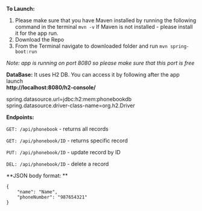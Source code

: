 **To Launch:**
1. Please make sure that you have Maven installed by running the following command in the terminal
   `mvn -v`
   If Maven is not installed - please install it for the app run.
2. Download the Repo
3. From the Terminal navigate to downloaded folder and run
   `mvn spring-boot:run`

_Note: app is running on port 8080 so please make sure that this port is free_

**DataBase:**
It uses H2 DB. You can access it by following after the app launch  
**http://localhost:8080/h2-console/**

spring.datasource.url=jdbc:h2:mem:phonebookdb
spring.datasource.driver-class-name=org.h2.Driver


**Endpoints:**

`GET: /api/phonebook` - returns all records

`GET: /api/phonebook/ID` - returns specific record

`PUT: /api/phonebook/ID` - update record by ID

`DEL: /api/phonebook/ID` - delete a record

**JSON body format:
**
```
{
    "name": "Name",
    "phoneNumber": "987654321"
}
```
